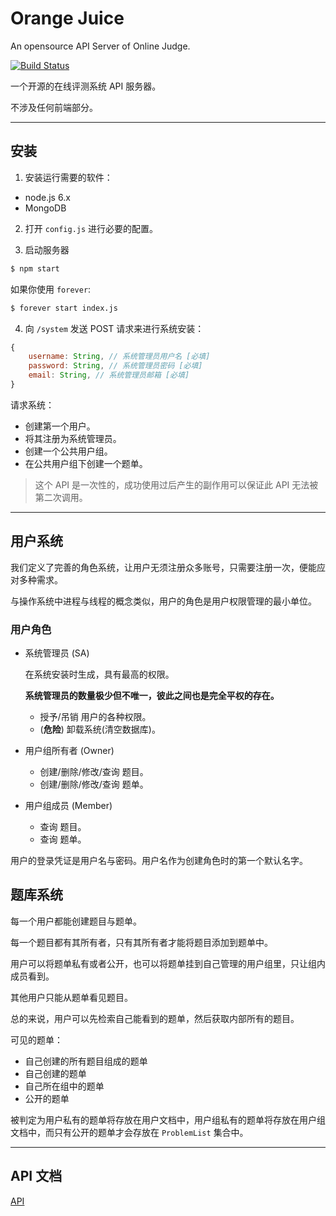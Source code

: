 # Orange Juice
An opensource API Server of Online Judge.

[![Build Status](https://travis-ci.org/function-x/Orange-Juice.svg)](https://travis-ci.org/function-x/Orange-Juice)

一个开源的在线评测系统 API 服务器。

不涉及任何前端部分。

***
## 安装

1. 安装运行需要的软件：

+ node.js 6.x
+ MongoDB

2. 打开 `config.js` 进行必要的配置。

3. 启动服务器

```bash
$ npm start
```

如果你使用 `forever`:

```bash
$ forever start index.js
```

4. 向 `/system` 发送 POST 请求来进行系统安装：

```js
{
    username: String, // 系统管理员用户名 [必填]
    password: String, // 系统管理员密码 [必填]
    email: String, // 系统管理员邮箱 [必填]
}
```

请求系统：

+ 创建第一个用户。
+ 将其注册为系统管理员。
+ 创建一个公共用户组。
+ 在公共用户组下创建一个题单。

> 这个 API 是一次性的，成功使用过后产生的副作用可以保证此 API 无法被第二次调用。

***

## 用户系统

我们定义了完善的角色系统，让用户无须注册众多账号，只需要注册一次，便能应对多种需求。

与操作系统中进程与线程的概念类似，用户的角色是用户权限管理的最小单位。

### 用户角色

+   系统管理员 (SA)

      在系统安装时生成，具有最高的权限。

      **系统管理员的数量极少但不唯一，彼此之间也是完全平权的存在。**

    + 授予/吊销 用户的各种权限。
    + (**危险**) 卸载系统(清空数据库)。

+   用户组所有者 (Owner)

    + 创建/删除/修改/查询 题目。
    + 创建/删除/修改/查询 题单。

+   用户组成员 (Member)

    + 查询 题目。
    + 查询 题单。

用户的登录凭证是用户名与密码。用户名作为创建角色时的第一个默认名字。

## 题库系统

每一个用户都能创建题目与题单。

每一个题目都有其所有者，只有其所有者才能将题目添加到题单中。

用户可以将题单私有或者公开，也可以将题单挂到自己管理的用户组里，只让组内成员看到。

其他用户只能从题单看见题目。

总的来说，用户可以先检索自己能看到的题单，然后获取内部所有的题目。

可见的题单：

+ 自己创建的所有题目组成的题单
+ 自己创建的题单
+ 自己所在组中的题单
+ 公开的题单

被判定为用户私有的题单将存放在用户文档中，用户组私有的题单将存放在用户组文档中，而只有公开的题单才会存放在 `ProblemList` 集合中。

***
## API 文档
[API](docs/API.md)